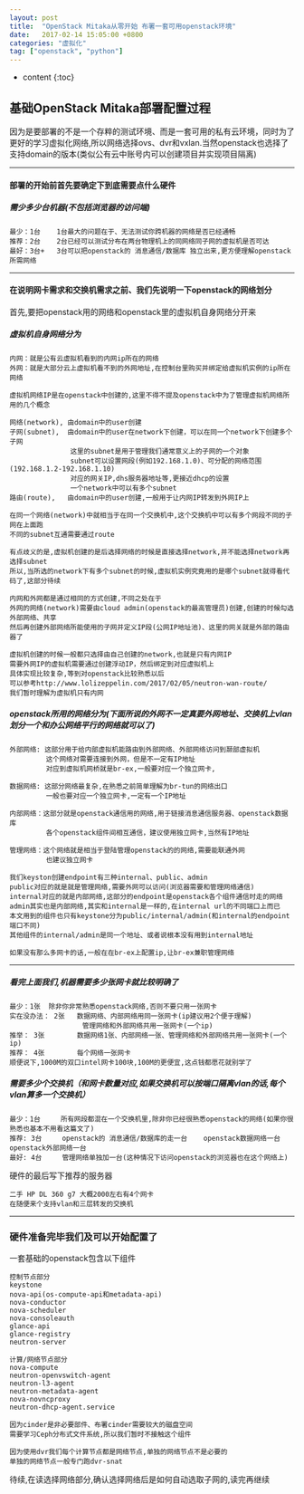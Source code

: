 ```yaml
---
layout: post
title:  "OpenStack Mitaka从零开始 布署一套可用openstack环境"
date:   2017-02-14 15:05:00 +0800
categories: "虚拟化"
tag: ["openstack", "python"]
---
```


* content
{:toc}


## 基础OpenStack Mitaka部署配置过程

因为是要部署的不是一个存粹的测试环境、而是一套可用的私有云环境，同时为了更好的学习虚拟化网络,所以网络选择ovs、dvr和vxlan.当然openstack也选择了支持domain的版本(类似公有云中账号内可以创建项目并实现项目隔离)

---

#### 部署的开始前首先要确定下到底需要点什么硬件

##### 需少多少台机器(不包括浏览器的访问端)

    最少：1台    1台最大的问题在于、无法测试你跨机器的网络是否已经通畅
    推荐：2台    2台已经可以测试分布在两台物理机上的同网络同子网的虚拟机是否可达
    最好：3台+   3台可以把openstack的 消息通信/数据库 独立出来,更方便理解openstack所需网络

---

#### 在说明网卡需求和交换机需求之前、我们先说明一下openstack的网络划分

首先,要把openstack用的网络和openstack里的虚拟机自身网络分开来

##### 虚拟机自身网络分为

    内网：就是公有云虚拟机看到的内网ip所在的网络
    外网：就是大部分云上虚拟机看不到的外网地址,在控制台里购买并绑定给虚拟机实例的ip所在网络

    虚拟机网络IP是在openstack中创建的,这里不得不提及openstack中为了管理虚拟机网络所用的几个概念

    网络(network), 由domain中的user创建
    子网(subnet),  由domain中的user在network下创建，可以在同一个network下创建多个子网
                   这里的subnet是用于管理我们通常意义上的子网的一个对象
                   subnet可以设置网段(例如192.168.1.0)、可分配的网络范围(192.168.1.2-192.168.1.10)
                   对应的网关IP,dhs服务器地址等,更接近dhcp的设置
                   一个network中可以有多个subnet
    路由(route),   由domain中的user创建,一般用于让内网IP转发到外网IP上

    在同一个网络(network)中就相当于在同一个交换机中,这个交换机中可以有多个网段不同的子网在上面跑
    不同的subnet互通需要通过route

    有点歧义的是,虚拟机创建的是后选择网络的时候是直接选择network,并不能选择network再选择subnet
    所以,当所选的network下有多个subnet的时候,虚拟机实例究竟用的是哪个subnet就得看代码了,这部分待续

    内网和外网都是通过相同的方式创建,不同之处在于
    外网的网络(network)需要由cloud admin(openstack的最高管理员)创建,创建的时候勾选外部网络、共享
    然后再创建外部网络所能使用的子网并定义IP段(公网IP地址池)、这里的网关就是外部的路由器了

    虚拟机创建的时候一般都只选择由自己创建的network,也就是只有内网IP
    需要外网IP的虚拟机需要通过创建浮动IP，然后绑定到对应虚拟机上
    具体实现比较复杂,等到对openstack比较熟悉以后
    可以参考http://www.lolizeppelin.com/2017/02/05/neutron-wan-route/
    我们暂时理解为虚拟机只有内网

##### openstack所用的网络分为(下面所说的外网不一定真要外网地址、交换机上vlan划分一个和办公网络平行的网络就可以了)

    外部网络: 这部分用于给内部虚拟机能路由到外部网络、外部网络访问到颞部虚拟机
             这个网络对需要连接到外网，但是不一定有IP地址
             对应到虚拟机网桥就是br-ex,一般要对应一个独立网卡,

    数据网络: 这部分网络最复杂,在熟悉之前简单理解为br-tun的网络出口
             一般也要对应一个独立网卡,一定有一个IP地址

    内部网络：这部分就是openstack通信用的网络,用于链接消息通信服务器、openstack数据库
             各个openstack组件间相互通信，建议使用独立网卡,当然有IP地址

    管理网络：这个网络就是相当于登陆管理openstack的的网络,需要能联通外网
             也建议独立网卡

    我们keyston创建endpoint有三种internal、public、admin
    public对应的就是就是管理网络,需要外网可以访问(浏览器需要和管理网络通信)
    internal对应的就是内部网络,这部分的endpoint是openstack各个组件通信时走的网络
    admin其实也是内部网络,其实和internal是一样的,在internal url的不同端口上而已
    本文用到的组件也只有keystone分为public/internal/admin(和internal的endpoint端口不同)
    其他组件的internal/admin是同一个地址、或者说根本没有用到internal地址

    如果没有那么多网卡的话,一般在在br-ex上配置ip,让br-ex兼职管理网络

---

##### 看完上面我们,机器需要多少张网卡就比较明确了

    最少：1张  除非你非常熟悉openstack网络,否则不要只用一张网卡
    实在没办法： 2张   数据网络、内部网络用同一张网卡(ip建议用2个便于理解)
                      管理网络和外部网络共用一张网卡(一个ip)
    推举： 3张        数据网络1张、内部网络一张、管理网络和外部网络共用一张网卡(一个ip)
    推荐： 4张        每个网络一张网卡
    顺便说下,1000M的双口intel网卡100块,100M的更便宜,这点钱都愿花就别学了

##### 需要多少个交换机（和网卡数量对应,如果交换机可以按端口隔离vlan的话,每个vlan算多一个交换机）

    最少：1台     所有网段都混在一个交换机里,除非你已经很熟悉openstack的网络(如果你很熟悉也基本不用看这篇文了)
    推荐: 3台     openstack的 消息通信/数据库的走一台    openstack数据网络一台   openstack外部网络一台
    最好: 4台     管理网络单独加一台(这种情况下访问openstack的浏览器也在这个网络上)


硬件的最后写下推荐的服务器

    二手 HP DL 360 g7 大概2000左右有4个网卡
    在随便来个支持vlan和三层转发的交换机

---

### 硬件准备完毕我们及可以开始配置了

一套基础的openstack包含以下组件

    控制节点部分
    keystone
    nova-api(os-compute-api和metadata-api)
    nova-conductor
    nova-scheduler
    nova-consoleauth
    glance-api
    glance-registry
    neutron-server

    计算/网络节点部分
    nova-compute
    neutron-openvswitch-agent
    neutron-l3-agent
    neutron-metadata-agent
    nova-novncproxy
    neutron-dhcp-agent.service

    因为cinder是非必要部件、布署cinder需要较大的磁盘空间
    需要学习Ceph分布式文件系统,所以我们暂时不接触这个组件

    因为使用dvr我们每个计算节点都是网络节点,单独的网络节点不是必要的
    单独的网络节点一般专门跑dvr-snat


待续,在读选择网络部分,确认选择网络后是如何自动选取子网的,读完再继续
